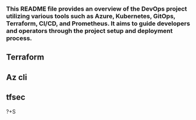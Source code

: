 ### This README file provides an overview of the DevOps project utilizing various tools such as Azure, Kubernetes, GitOps, Terraform, CI/CD, and Prometheus. It aims to guide developers and operators through the project setup and deployment process.

## Terraform
## Az cli
## tfsec

?+S

